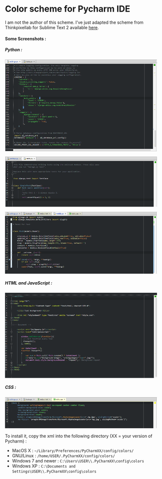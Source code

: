 Color scheme for Pycharm IDE
====================

I am not the author of this scheme.
I've just adapted the scheme from Thinkpixellab for Sublime Text 2 available <a href="https://github.com/thinkpixellab/flatland">
here</a>.

<h4>Some Screenshots : </h4>

<h5>Python : </h5>

![python 1](images/Python1.PNG)

![python 2](images/Python2.PNG)

![python 3](images/Python3.PNG)

<h5>HTML and JavaScript :</h5>

![HTML-CSS](images/HTML-JS.PNG)

<h5>CSS : </h5>

![CSS](images/CSS.PNG)

To install it, copy the xml into the following directory (XX = your version of Pycharm) :

<ul>
<li>MacOS X : <code>~/Library/Preferences/PyCharmXX/config/colors/</code></li>
<li>GNU/Linux : <code>/home/USER/.PyCharmXX/config/colors/</code></li>
<li>Windows 7 and newer : <code>C:\Users\USER\\.PyCharmXX\config\colors</code></li>
<li>Windows XP : <code>C:\Documents and Settings\USER\\.PyCharmXX\config\colors</code></li>
<ul>
